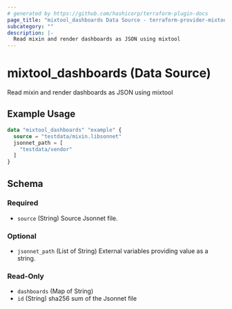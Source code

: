 ```yaml
---
# generated by https://github.com/hashicorp/terraform-plugin-docs
page_title: "mixtool_dashboards Data Source - terraform-provider-mixtool"
subcategory: ""
description: |-
  Read mixin and render dashboards as JSON using mixtool
---
```


# mixtool_dashboards (Data Source)

Read mixin and render dashboards as JSON using mixtool

## Example Usage

```terraform
data "mixtool_dashboards" "example" {
  source = "testdata/mixin.libsonnet"
  jsonnet_path = [
    "testdata/vendor"
  ]
}
```

<!-- schema generated by tfplugindocs -->
## Schema

### Required

- `source` (String) Source Jsonnet file.

### Optional

- `jsonnet_path` (List of String) External variables providing value as a string.

### Read-Only

- `dashboards` (Map of String)
- `id` (String) sha256 sum of the Jsonnet file
